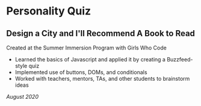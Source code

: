 # Personality Quiz 

## Design a City and I'll Recommend A Book to Read



Created at the Summer Immersion Program with Girls Who Code

- Learned the basics of Javascript and applied it by creating a Buzzfeed-style quiz
- Implemented use of buttons, DOMs, and conditionals
- Worked with teachers, mentors, TAs, and other students to brainstorm ideas


_August 2020_
